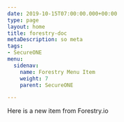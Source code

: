 ```yaml
---
date: 2019-10-15T07:00:00.000+00:00
type: page
layout: home
title: forestry-doc
metaDescription: so meta
tags:
- SecureONE
menu:
  sidenav:
    name: Forestry Menu Item
    weight: 7
    parent: SecureONE

---
```

Here is a new item from Forestry.io